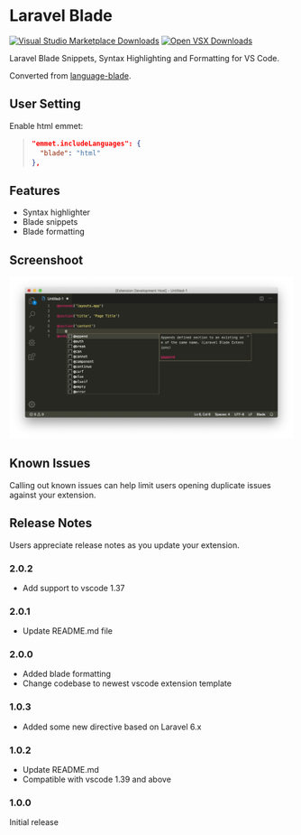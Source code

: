 # Laravel Blade

[![Visual Studio Marketplace Downloads](https://img.shields.io/visual-studio-marketplace/d/amirmarmul.laravel-blade-vscode?label=vscode%20downloads)](https://marketplace.visualstudio.com/items?itemName=amirmarmul.laravel-blade-vscode)
[![Open VSX Downloads](https://img.shields.io/open-vsx/dt/amirmarmul/laravel-blade-vscode?label=open-vsx%20downloads)](https://open-vsx.org/extension/amirmarmul/laravel-blade-vscode)

Laravel Blade Snippets, Syntax Highlighting and Formatting for VS Code. 

Converted from [language-blade](https://github.com/jawee/language-blade).

## User Setting

Enable html emmet:

>```json
>"emmet.includeLanguages": {
>   "blade": "html"
>},
>```

## Features
- Syntax highlighter
- Blade snippets
- Blade formatting

## Screenshoot 
![Screenshoot](images/screenshot.png)

## Known Issues

Calling out known issues can help limit users opening duplicate issues against your extension.

## Release Notes

Users appreciate release notes as you update your extension.

### 2.0.2

- Add support to vscode 1.37

### 2.0.1

- Update README.md file

### 2.0.0

- Added blade formatting 
- Change codebase to newest vscode extension template

### 1.0.3

- Added some new directive based on Laravel 6.x

### 1.0.2

- Update README.md
- Compatible with vscode 1.39 and above

### 1.0.0

Initial release

